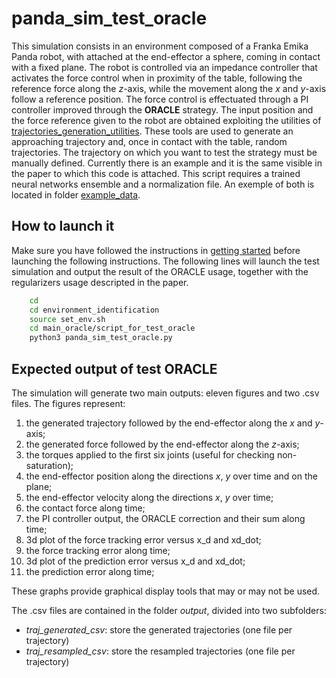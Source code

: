 # panda_sim_test_oracle

This simulation consists in an environment composed of a Franka Emika Panda robot, with attached at the end-effector a sphere, coming in contact with a fixed plane.
The robot is controlled via an impedance controller that activates the force control when in proximity of the table, following the reference force along the _z_-axis, while the movement along the _x_ and _y_-axis follow a reference position.
The force control is effectuated through a PI controller improved through the **ORACLE** strategy.
The input position and the force reference given to the robot are obtained exploiting the utilities of [trajectories_generation_utilities](../../trajectories_generation_utilities).
These tools are used to generate an approaching trajectory and, once in contact with the table, random trajectories.
The trajectory on which you want to test the strategy must be manually defined. Currently there is an example and it is the same visible in the paper to which this code is attached.
This script requires a trained neural networks ensemble and a normalization file. An exemple of both is located in folder [example_data](../script_for_test_oracle/example_data).

## How to launch it

Make sure you have followed the instructions in [getting started](../../Readme.md) before launching the following instructions.
The following lines will launch the test simulation and output the result of the ORACLE usage, together with the regularizers usage descripted in the paper.

```sh
    cd 
    cd environment_identification
    source set_env.sh
    cd main_oracle/script_for_test_oracle
    python3 panda_sim_test_oracle.py
```

## Expected output of test ORACLE

The simulation will generate two main outputs: eleven figures and two .csv files.
The figures represent:

1. the generated trajectory followed by the end-effector along the _x_ and _y_-axis;
2. the generated force followed by the end-effector along the _z_-axis;
3. the torques applied to the first six joints (useful for checking non-saturation);
4. the end-effector position along the directions _x_, _y_ over time and on the plane;
5. the end-effector velocity along the directions _x_, _y_ over time;
6. the contact force along time;
7. the PI controller output, the ORACLE correction and their sum along time;
8. 3d plot of the force tracking error versus x_d and xd_dot;
9. the force tracking error along time;
10. 3d plot of the prediction error versus x_d and xd_dot;
11. the prediction error along time;

These graphs provide graphical display tools that may or may not be used.

The .csv files are contained in the folder _output_, divided into two subfolders:

* _traj_generated_csv_: store the generated trajectories (one file per trajectory)
* _traj_resampled_csv_: store the resampled trajectories (one file per trajectory)
